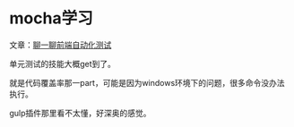 # mocha学习

文章：[聊一聊前端自动化测试](https://github.com/tmallfe/tmallfe.github.io/issues/37)

单元测试的技能大概get到了。

就是代码覆盖率那一part，可能是因为windows环境下的问题，很多命令没办法执行。

gulp插件那里看不太懂，好深奥的感觉。
